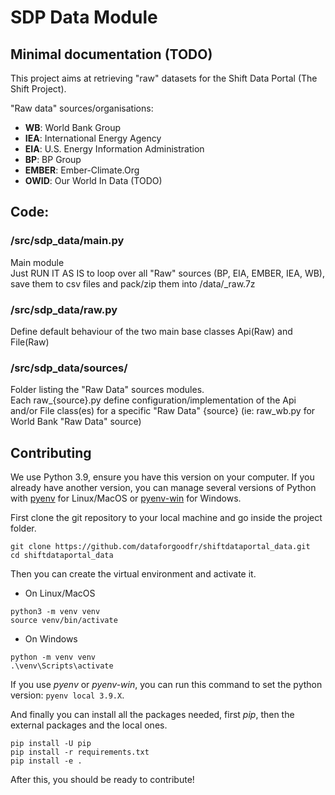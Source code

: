 # SDP Data Module

## Minimal documentation (TODO)

This project aims at retrieving "raw" datasets for the Shift Data Portal (The Shift Project).

"Raw data" sources/organisations:
- **WB**: World Bank Group
- **IEA**: International Energy Agency
- **EIA**: U.S. Energy Information Administration
- **BP**: BP Group
- **EMBER**: Ember-Climate.Org
- **OWID**: Our World In Data (TODO)

## Code:
### /src/sdp_data/main.py
Main module<br>
Just RUN IT AS IS to loop over all "Raw" sources (BP, EIA, EMBER, IEA, WB), save them to csv files and pack/zip them into /data/\_raw.7z

### /src/sdp_data/raw.py
Define default behaviour of the two main base classes Api(Raw) and File(Raw)

### /src/sdp_data/sources/
Folder listing the "Raw Data" sources modules.<br>
Each raw_{source}.py define configuration/implementation of the Api and/or File class(es) for a specific "Raw Data" {source} (ie: raw_wb.py for World Bank "Raw Data" source)

## Contributing

We use Python 3.9, ensure you have this version on your computer. If you already have another version, you can manage several versions of Python with [pyenv](https://github.com/pyenv/pyenv) for Linux/MacOS or [pyenv-win](https://github.com/pyenv-win/pyenv-win) for Windows.

First clone the git repository to your local machine and go inside the project folder.

```
git clone https://github.com/dataforgoodfr/shiftdataportal_data.git
cd shiftdataportal_data
```

Then you can create the virtual environment and activate it.

- On Linux/MacOS

```
python3 -m venv venv
source venv/bin/activate
```

- On Windows

```
python -m venv venv
.\venv\Scripts\activate
```

If you use *pyenv* or *pyenv-win*, you can run this command to set the python version: `pyenv local 3.9.X`.

And finally you can install all the packages needed, first *pip*, then the external packages and the local ones.

```
pip install -U pip
pip install -r requirements.txt
pip install -e .
```

After this, you should be ready to contribute!
